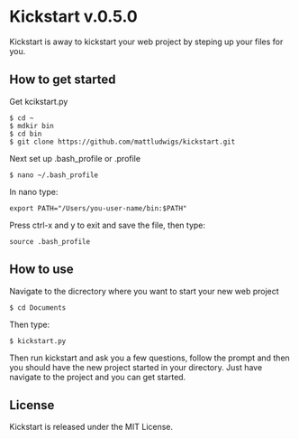 # Kickstart v.0.5.0

Kickstart is away to kickstart your web project by steping up your files for you.

## How to get started

Get kcikstart.py 

```
$ cd ~
$ mdkir bin
$ cd bin
$ git clone https://github.com/mattludwigs/kickstart.git
```

Next set up .bash_profile or .profile

```
$ nano ~/.bash_profile
```

In nano type:

```
export PATH="/Users/you-user-name/bin:$PATH"
```

Press ctrl-x and y to exit and save the file, then type:

```
source .bash_profile
```

## How to use

Navigate to the dicrectory where you want to start your new web project

```
$ cd Documents
```

Then type:

```
$ kickstart.py
```

Then run kickstart and ask you a few questions, follow the prompt and then you should have the new project started in your directory. Just have navigate to the project and you can get started.

## License
Kickstart is released under the MIT License.




